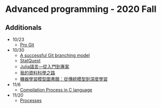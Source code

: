 # Advanced programming - 2020 Fall

## Additionals

* 10/23
  * [Pro Git](https://iissnan.com/progit/index.zh-tw.html)
* 10/30
  * [A successful Git branching model](https://nvie.com/posts/a-successful-git-branching-model/)
  * [StatQuest](https://www.youtube.com/user/joshstarmer)
  * [Julia語言—從入門到專案](https://ithelp.ithome.com.tw/users/20103529/ironman/1141)
  * [我的資料科學之路](https://ithelp.ithome.com.tw/users/20103529/ironman/1212)
  * [機器學習模型圖書館：從傳統模型到深度學習](https://ithelp.ithome.com.tw/users/20103529/ironman/1732)
* 11/6
  * [Compilation Process in C language](https://www.tutorialandexample.com/compilation-process-in-c-language/)
* 11/20
  * [Processes](https://notes.shichao.io/tlpi/ch6/)